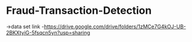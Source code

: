 # Fraud-Transaction-Detection

->data set link -https://drive.google.com/drive/folders/1zMCe7G4kOJ-UB-2BKXtyiG-5fsqcn5yn?usp=sharing
